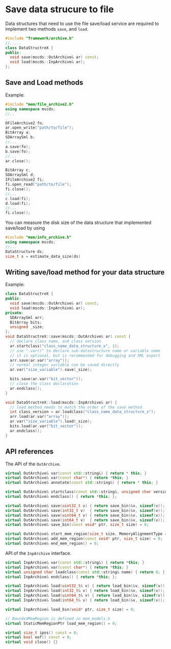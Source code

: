 Save data strucure to file
==========================

Data structures that need to use the file save/load service are required to implement two methods `save`, and `load`.

```````````cpp
#include "framework/archive.h"
//.....
class DataStructreX {
public:
  void save(mscds::OutArchive& ar) const;
  void load(mscds::InpArchive& ar);
};
```````````

## Save and Load methods ##

Example:
```````````cpp
#include "mem/file_archive2.h"
using namespace mscds;
//..

OFileArchive2 fo;
ar.open_write("path/to/file");
BitArray a;
SDArraySml b;
//...
a.save(fo);
b.save(fo);
//...
ar.close();

BitArray c;
SDArraySml d;
IFileArchive2 fi;
fi.open_read("path/to/file");
fi.close();
//...
c.load(fi);
d.load(fi);
//...
fi.close();
```````````

You can measure the disk size of the data structure that implemented save/load by using
```````````cpp
#include "mem/info_archive.h"
using namespace mscds;
//...
DataStructure ds;
size_t s = estimate_data_size(ds)
```````````

## Writing save/load method for your data structure ##


Example:

```````````cpp
class DataStructreX {
public:
  void save(mscds::OutArchive& ar) const;
  void load(mscds::InpArchive& ar);
private:
  SDArraySml arr;
  BitArray bits;
  unsigned _size;
};
void DataStructreX::save(mscds::OutArchive& ar) const {
  // declare class name, and class version
  ar.startclass("class_name_data_structure_x", 1); 
  // use ".var()" to declare sub-datastructure name or variable name
  // it is optional, but is recommended for debugging and XML export
  arr.save(ar.var("array"));
  // normal integer variable can be saved directly
  ar.var("size_variable").save(_size);

  bits.save(ar.var("bit_vector"));
  // close the class declaration
  ar.endclass();
}

void DataStructreX::load(mscds::InpArchive& ar) {
  // load method needs to match the order of the save method
  int class_version = ar.loadclass("class_name_data_structure_x");
  arr.load(ar.var("array"));
  ar.var("size_variable").load(_size);
  bits.load(ar.var("bit_vector"));
  ar.endclass();
}
```````````

## API references ##


The API of the `OutArchive`.
```````````cpp
virtual OutArchive& var(const std::string&) { return * this; }
virtual OutArchive& var(const char*) { return *this; }
virtual OutArchive& annotate(const std::string&) { return * this; }

virtual OutArchive& startclass(const std::string&, unsigned char version = 1) { return *this;  };
virtual OutArchive& endclass() { return *this; };

virtual OutArchive& save(uint32_t v) { return save_bin(&v, sizeof(v)); }
virtual OutArchive& save(int32_t v)  { return save_bin(&v, sizeof(v)); }
virtual OutArchive& save(uint64_t v) { return save_bin(&v, sizeof(v)); }
virtual OutArchive& save(int64_t v)  { return save_bin(&v, sizeof(v)); }
virtual OutArchive& save_bin(const void* ptr, size_t size) = 0;

virtual OutArchive& start_mem_region(size_t size, MemoryAlignmentType = A4) = 0;
virtual OutArchive& add_mem_region(const void* ptr, size_t size) = 0;
virtual OutArchive& end_mem_region() = 0;
```````````

API of the `InpArchive` interface.
```````````cpp
virtual InpArchive& var(const std::string&) { return *this; }
virtual InpArchive& var(const char*) { return *this; }
virtual unsigned char loadclass(const std::string& name) { return 0; };
virtual InpArchive& endclass() { return *this; };

virtual InpArchive& load(uint32_t& v) { return load_bin(&v, sizeof(v)); }
virtual InpArchive& load(int32_t& v) { return load_bin(&v, sizeof(v)); }
virtual InpArchive& load(uint64_t& v) { return load_bin(&v, sizeof(v)); }
virtual InpArchive& load(int64_t& v) { return load_bin(&v, sizeof(v)); }

virtual InpArchive& load_bin(void* ptr, size_t size) = 0;

// BoundedMemRegion is defined in mem_models.h
virtual StaticMemRegionPtr load_mem_region() = 0;

virtual size_t ipos() const = 0;
virtual bool eof() const = 0;
virtual void close() {}
```````````
